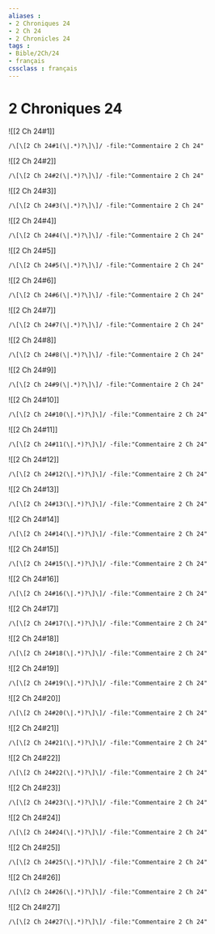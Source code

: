 ```yaml
---
aliases : 
- 2 Chroniques 24
- 2 Ch 24
- 2 Chronicles 24
tags : 
- Bible/2Ch/24
- français
cssclass : français
---
```


# 2 Chroniques 24

![[2 Ch 24#1]]

```query
/\[\[2 Ch 24#1(\|.*)?\]\]/ -file:"Commentaire 2 Ch 24"
```

![[2 Ch 24#2]]

```query
/\[\[2 Ch 24#2(\|.*)?\]\]/ -file:"Commentaire 2 Ch 24"
```

![[2 Ch 24#3]]

```query
/\[\[2 Ch 24#3(\|.*)?\]\]/ -file:"Commentaire 2 Ch 24"
```

![[2 Ch 24#4]]

```query
/\[\[2 Ch 24#4(\|.*)?\]\]/ -file:"Commentaire 2 Ch 24"
```

![[2 Ch 24#5]]

```query
/\[\[2 Ch 24#5(\|.*)?\]\]/ -file:"Commentaire 2 Ch 24"
```

![[2 Ch 24#6]]

```query
/\[\[2 Ch 24#6(\|.*)?\]\]/ -file:"Commentaire 2 Ch 24"
```

![[2 Ch 24#7]]

```query
/\[\[2 Ch 24#7(\|.*)?\]\]/ -file:"Commentaire 2 Ch 24"
```

![[2 Ch 24#8]]

```query
/\[\[2 Ch 24#8(\|.*)?\]\]/ -file:"Commentaire 2 Ch 24"
```

![[2 Ch 24#9]]

```query
/\[\[2 Ch 24#9(\|.*)?\]\]/ -file:"Commentaire 2 Ch 24"
```

![[2 Ch 24#10]]

```query
/\[\[2 Ch 24#10(\|.*)?\]\]/ -file:"Commentaire 2 Ch 24"
```

![[2 Ch 24#11]]

```query
/\[\[2 Ch 24#11(\|.*)?\]\]/ -file:"Commentaire 2 Ch 24"
```

![[2 Ch 24#12]]

```query
/\[\[2 Ch 24#12(\|.*)?\]\]/ -file:"Commentaire 2 Ch 24"
```

![[2 Ch 24#13]]

```query
/\[\[2 Ch 24#13(\|.*)?\]\]/ -file:"Commentaire 2 Ch 24"
```

![[2 Ch 24#14]]

```query
/\[\[2 Ch 24#14(\|.*)?\]\]/ -file:"Commentaire 2 Ch 24"
```

![[2 Ch 24#15]]

```query
/\[\[2 Ch 24#15(\|.*)?\]\]/ -file:"Commentaire 2 Ch 24"
```

![[2 Ch 24#16]]

```query
/\[\[2 Ch 24#16(\|.*)?\]\]/ -file:"Commentaire 2 Ch 24"
```

![[2 Ch 24#17]]

```query
/\[\[2 Ch 24#17(\|.*)?\]\]/ -file:"Commentaire 2 Ch 24"
```

![[2 Ch 24#18]]

```query
/\[\[2 Ch 24#18(\|.*)?\]\]/ -file:"Commentaire 2 Ch 24"
```

![[2 Ch 24#19]]

```query
/\[\[2 Ch 24#19(\|.*)?\]\]/ -file:"Commentaire 2 Ch 24"
```

![[2 Ch 24#20]]

```query
/\[\[2 Ch 24#20(\|.*)?\]\]/ -file:"Commentaire 2 Ch 24"
```

![[2 Ch 24#21]]

```query
/\[\[2 Ch 24#21(\|.*)?\]\]/ -file:"Commentaire 2 Ch 24"
```

![[2 Ch 24#22]]

```query
/\[\[2 Ch 24#22(\|.*)?\]\]/ -file:"Commentaire 2 Ch 24"
```

![[2 Ch 24#23]]

```query
/\[\[2 Ch 24#23(\|.*)?\]\]/ -file:"Commentaire 2 Ch 24"
```

![[2 Ch 24#24]]

```query
/\[\[2 Ch 24#24(\|.*)?\]\]/ -file:"Commentaire 2 Ch 24"
```

![[2 Ch 24#25]]

```query
/\[\[2 Ch 24#25(\|.*)?\]\]/ -file:"Commentaire 2 Ch 24"
```

![[2 Ch 24#26]]

```query
/\[\[2 Ch 24#26(\|.*)?\]\]/ -file:"Commentaire 2 Ch 24"
```

![[2 Ch 24#27]]

```query
/\[\[2 Ch 24#27(\|.*)?\]\]/ -file:"Commentaire 2 Ch 24"
```

